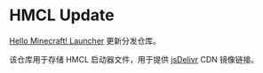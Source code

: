 # HMCL Update

[Hello Minecraft! Launcher](https://github.com/huanghongxun/HMCL) 更新分发仓库。

该仓库用于存储 HMCL 启动器文件，用于提供 [jsDelivr](https://www.jsdelivr.com/) CDN 镜像链接。

